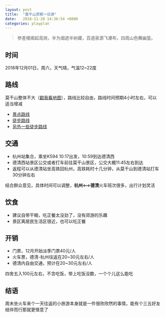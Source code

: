 ```yaml
---
layout: post
title:  "莫干山赏枫一日游"
date:   2018-11-28 14:36:54 +0800
categories: playplan
---
```


> 参差楼阁起高岗，半为烟遮半树藏，百道泉源飞瀑布，四周山色蘸幽篁。
 
## 时间
2018年12月01日，周六，天气晴，气温12~22度

## 路线
莫干山整体不大（[戳我看地图](http://www.mafengwo.cn/mdd/map/14125.html)），路线比较自由，路线时间预期4小时左右，可以适当增减
- [景点路线](http://www.mafengwo.cn/gonglve/ziyouxing/3116.html)
- [徒步路线](http://www.mafengwo.cn/i/10840854.html)
- [另外一些徒步路线](http://www.360doc.com/content/17/1228/19/14453044_717206434.shtml)

## 交通
- 杭州站集合，乘坐K594 10:17出发，10:59到达德清西
- 德清西站景区公交或者打车前往莫干山景区，公交大概11:45左右到达
- 返程可以从德清站坐高铁回杭州，高铁耗时十几分钟，从莫干山到德清站打车30分钟左右

结合群众意见，具体时间可以调整，**杭州<——>德清**火车班次很多，出行计划灵活

## 饮食
- 建议自带干粮，吃正餐太没劲了，没有郊游的乐趣
- 景区离居民生活区很近，也可以吃正餐

## 开销
- 门票，12月开始淡季门票40元/人
- 火车票，德清-杭州往返在20~30元左右/人
- 德清内自由交通，预计在20~30元左右/人

四舍五入100元左右，不含吃饭，带上吃饭没数，一个个儿这么能吃

## 结语
周末坐火车来个一天往返的小旅游本身就是一件很欣欣然的事情，能有个三五好友结伴而行那就更惬意了